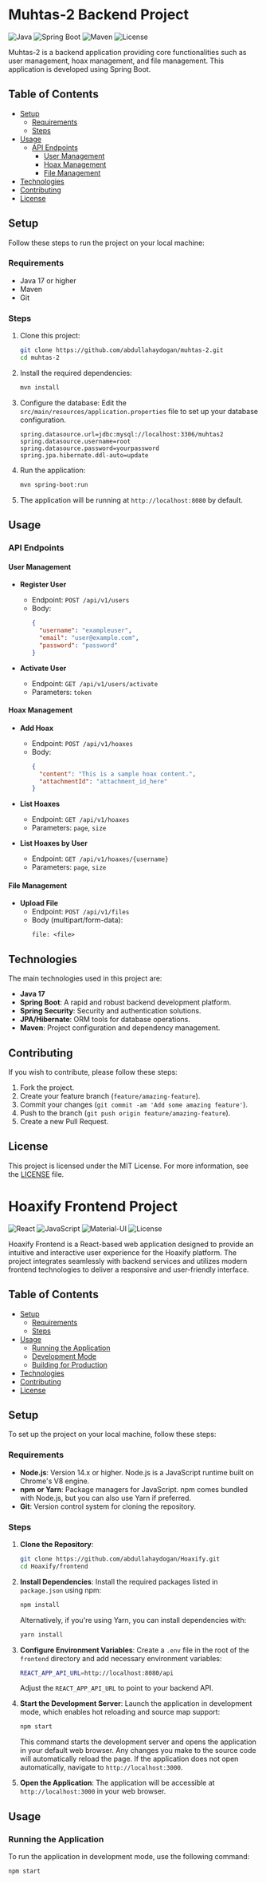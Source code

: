 # Muhtas-2 Backend Project

![Java](https://img.shields.io/badge/Java-17-brightgreen)
![Spring Boot](https://img.shields.io/badge/Spring%20Boot-2.6.4-brightgreen)
![Maven](https://img.shields.io/badge/Maven-3.8.4-blue)
![License](https://img.shields.io/badge/license-MIT-blue.svg)

Muhtas-2 is a backend application providing core functionalities such as user management, hoax management, and file management. This application is developed using Spring Boot.

## Table of Contents

- [Setup](#setup)
  - [Requirements](#requirements)
  - [Steps](#steps)
- [Usage](#usage)
  - [API Endpoints](#api-endpoints)
    - [User Management](#user-management)
    - [Hoax Management](#hoax-management)
    - [File Management](#file-management)
- [Technologies](#technologies)
- [Contributing](#contributing)
- [License](#license)

## Setup

Follow these steps to run the project on your local machine:

### Requirements

- Java 17 or higher
- Maven
- Git

### Steps

1. Clone this project:
    ```bash
    git clone https://github.com/abdullahaydogan/muhtas-2.git
    cd muhtas-2
    ```

2. Install the required dependencies:
    ```bash
    mvn install
    ```

3. Configure the database: Edit the `src/main/resources/application.properties` file to set up your database configuration.
    ```properties
    spring.datasource.url=jdbc:mysql://localhost:3306/muhtas2
    spring.datasource.username=root
    spring.datasource.password=yourpassword
    spring.jpa.hibernate.ddl-auto=update
    ```

4. Run the application:
    ```bash
    mvn spring-boot:run
    ```

5. The application will be running at `http://localhost:8080` by default.

## Usage

### API Endpoints

#### User Management

- **Register User**
  - Endpoint: `POST /api/v1/users`
  - Body:
    ```json
    {
      "username": "exampleuser",
      "email": "user@example.com",
      "password": "password"
    }
    ```

- **Activate User**
  - Endpoint: `GET /api/v1/users/activate`
  - Parameters: `token`

#### Hoax Management

- **Add Hoax**
  - Endpoint: `POST /api/v1/hoaxes`
  - Body:
    ```json
    {
      "content": "This is a sample hoax content.",
      "attachmentId": "attachment_id_here"
    }
    ```

- **List Hoaxes**
  - Endpoint: `GET /api/v1/hoaxes`
  - Parameters: `page`, `size`

- **List Hoaxes by User**
  - Endpoint: `GET /api/v1/hoaxes/{username}`
  - Parameters: `page`, `size`

#### File Management

- **Upload File**
  - Endpoint: `POST /api/v1/files`
  - Body (multipart/form-data):
    ```
    file: <file>
    ```

## Technologies

The main technologies used in this project are:

- **Java 17**
- **Spring Boot**: A rapid and robust backend development platform.
- **Spring Security**: Security and authentication solutions.
- **JPA/Hibernate**: ORM tools for database operations.
- **Maven**: Project configuration and dependency management.

## Contributing

If you wish to contribute, please follow these steps:

1. Fork the project.
2. Create your feature branch (`feature/amazing-feature`).
3. Commit your changes (`git commit -am 'Add some amazing feature'`).
4. Push to the branch (`git push origin feature/amazing-feature`).
5. Create a new Pull Request.

## License

This project is licensed under the MIT License. For more information, see the [LICENSE](./LICENSE) file.
# Hoaxify Frontend Project

![React](https://img.shields.io/badge/React-17.0.2-brightgreen)
![JavaScript](https://img.shields.io/badge/JavaScript-ES6-blue)
![Material-UI](https://img.shields.io/badge/Material%20UI-5.2.0-blue)
![License](https://img.shields.io/badge/license-MIT-blue.svg)

Hoaxify Frontend is a React-based web application designed to provide an intuitive and interactive user experience for the Hoaxify platform. The project integrates seamlessly with backend services and utilizes modern frontend technologies to deliver a responsive and user-friendly interface.

## Table of Contents

- [Setup](#setup)
  - [Requirements](#requirements)
  - [Steps](#steps)
- [Usage](#usage)
  - [Running the Application](#running-the-application)
  - [Development Mode](#development-mode)
  - [Building for Production](#building-for-production)
- [Technologies](#technologies)
- [Contributing](#contributing)
- [License](#license)

## Setup

To set up the project on your local machine, follow these steps:

### Requirements

- **Node.js**: Version 14.x or higher. Node.js is a JavaScript runtime built on Chrome's V8 engine.
- **npm or Yarn**: Package managers for JavaScript. npm comes bundled with Node.js, but you can also use Yarn if preferred.
- **Git**: Version control system for cloning the repository.

### Steps

1. **Clone the Repository**:
    ```bash
    git clone https://github.com/abdullahaydogan/Hoaxify.git
    cd Hoaxify/frontend
    ```

2. **Install Dependencies**:
    Install the required packages listed in `package.json` using npm:
    ```bash
    npm install
    ```
    Alternatively, if you're using Yarn, you can install dependencies with:
    ```bash
    yarn install
    ```

3. **Configure Environment Variables**:
    Create a `.env` file in the root of the `frontend` directory and add necessary environment variables:
    ```bash
    REACT_APP_API_URL=http://localhost:8080/api
    ```
    Adjust the `REACT_APP_API_URL` to point to your backend API.

4. **Start the Development Server**:
    Launch the application in development mode, which enables hot reloading and source map support:
    ```bash
    npm start
    ```
    This command starts the development server and opens the application in your default web browser. Any changes you make to the source code will automatically reload the page. If the application does not open automatically, navigate to `http://localhost:3000`.

5. **Open the Application**:
    The application will be accessible at `http://localhost:3000` in your web browser.

## Usage

### Running the Application

To run the application in development mode, use the following command:
```bash
npm start


